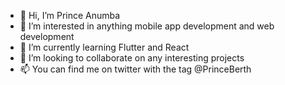 - 👋 Hi, I’m Prince Anumba
- 👀 I’m interested in anything mobile app development and web development
- 🌱 I’m currently learning Flutter and React
- 💞️ I’m looking to collaborate on any interesting projects
- 📫 You can find me on twitter with the tag @PrinceBerth

<!---
Prinski/Prinski is a ✨ special ✨ repository because its `README.md` (this file) appears on your GitHub profile.
You can click the Preview link to take a look at your changes.
--->
